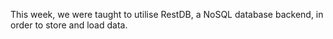 This week, we were taught to utilise RestDB, a NoSQL database backend, in order to store and load data.
